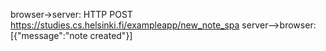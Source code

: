browser->server: HTTP POST https://studies.cs.helsinki.fi/exampleapp/new_note_spa
server-->browser: [{"message":"note created"}]
